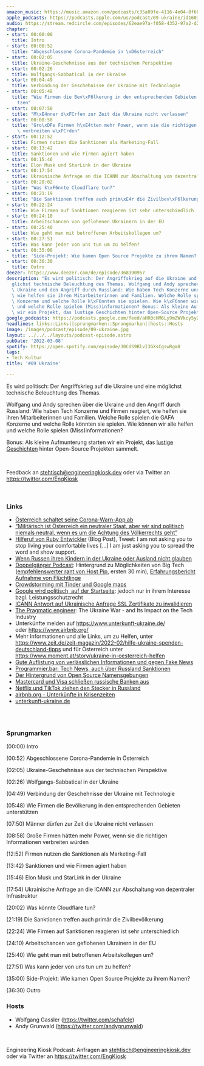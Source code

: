 ```yaml
---
amazon_music: https://music.amazon.com/podcasts/c35a09fe-4116-4e04-8f68-77d61b112e46/episodes/1bbd576c-feb1-4a4a-ad64-640691e19c47/engineering-kiosk-09-ukraine
apple_podcasts: https://podcasts.apple.com/us/podcast/09-ukraine/id1603082924?i=1000553287989
audio: https://stream.redcircle.com/episodes/62eae97a-f058-4352-97a2-d2bc5c48b688/stream.mp3
chapter:
- start: 00:00:00
  title: Intro
- start: 00:00:52
  title: "Abgeschlossene Corona-Pandemie in \xD6sterreich"
- start: 00:02:05
  title: Ukraine-Geschehnisse aus der technischen Perspektive
- start: 00:02:26
  title: Wolfgangs-Sabbatical in der Ukraine
- start: 00:04:49
  title: Verbindung der Geschehnisse der Ukraine mit Technologie
- start: 00:05:48
  title: "Wie Firmen die Bev\xF6lkerung in den entsprechenden Gebieten unterst\xFC\
    tzen"
- start: 00:07:50
  title: "M\xE4nner d\xFCrfen zur Zeit die Ukraine nicht verlassen"
- start: 00:08:58
  title: "Gro\xDFe Firmen h\xE4tten mehr Power, wenn sie die richtigen Informationen\
    \ verbreiten w\xFCrden"
- start: 00:12:52
  title: Firmen nutzen die Sanktionen als Marketing-Fall
- start: 00:13:42
  title: Sanktionen und wie Firmen agiert haben
- start: 00:15:46
  title: Elon Musk und StarLink in der Ukraine
- start: 00:17:54
  title: Ukrainische Anfrage an die ICANN zur Abschaltung von dezentraler Infrastruktur
- start: 00:20:02
  title: "Was k\xF6nnte Cloudflare tun?"
- start: 00:21:19
  title: "Die Sanktionen treffen auch prim\xE4r die Zivilbev\xF6lkerung"
- start: 00:22:24
  title: Wie Firmen auf Sanktionen reagieren ist sehr unterschiedlich
- start: 00:24:10
  title: Arbeitschancen von geflohenen Ukrainern in der EU
- start: 00:25:40
  title: Wie geht man mit betroffenen Arbeitskollegen um?
- start: 00:27:51
  title: Was kann jeder von uns tun um zu helfen?
- start: 00:35:00
  title: 'Side-Projekt: Wie kamen Open Source Projekte zu ihrem Namen?'
- start: 00:36:30
  title: Outro
deezer: https://www.deezer.com/de/episode/368390957
description: "Es wird politisch: Der Angriffskrieg auf die Ukraine und eine m\xF6\
  glichst technische Beleuchtung des Themas. Wolfgang und Andy sprechen \xFCber die\
  \ Ukraine und den Angriff durch Russland: Wie haben Tech Konzerne und Firmen reagiert,\
  \ wie helfen sie ihren Mitarbeiterinnen und Familien. Welche Rolle spielen die GAFA\
  \ Konzerne und welche Rolle k\xF6nnten sie spielen. Wie k\xF6nnen wir alle helfen\
  \ und welche Rolle spielen (Miss)informationen? Bonus: Als kleine Aufmunterung starten\
  \ wir ein Projekt, das lustige Geschichten hinter Open-Source Projekten sammelt."
google_podcasts: https://podcasts.google.com/feed/aHR0cHM6Ly9mZWVkcy5yZWRjaXJjbGUuY29tLzBlY2ZkZmQ3LWZkYTEtNGMzZC05NTE1LTQ3NjcyN2Y5ZGY1ZQ/episode/Y2QyNDRiYjEtODdmNy00MjI2LTg1MmQtY2I2ZWNkNjQ4YjRj?sa=X&ved=0CAUQkfYCahcKEwi4xMSxj4L4AhUAAAAAHQAAAAAQNQ
headlines: links::Links||sprungmarken::Sprungmarken||hosts::Hosts
image: /images/podcast/episode/09-ukraine.jpg
layout: ../../../layouts/podcast-episode.astro
pubDate: '2022-03-08'
spotify: https://open.spotify.com/episode/30CdS9BlvI3GXsCgswRgm8
tags:
- Tech Kultur
title: '#09 Ukraine'

---
```

<p>Es wird politisch: Der Angriffskrieg auf die Ukraine und eine möglichst technische Beleuchtung des Themas.</p><p>Wolfgang und Andy sprechen über die Ukraine und den Angriff durch Russland: Wie haben Tech Konzerne und Firmen reagiert, wie helfen sie ihren Mitarbeiterinnen und Familien. Welche Rolle spielen die GAFA Konzerne und welche Rolle könnten sie spielen. Wie können wir alle helfen und welche Rolle spielen (Miss)informationen?</p><p>Bonus: Als kleine Aufmunterung starten wir ein Projekt, das <a href="https://github.com/EngineeringKiosk/OSS-Names" rel="nofollow">lustige Geschichten</a> hinter Open-Source Projekten sammelt. </p><p><br></p><p>Feedback an <a href="mailto:stehtisch@engineeringkiosk.dev" rel="nofollow">stehtisch@engineeringkiosk.dev</a> oder via Twitter an <a href="https://twitter.com/EngKiosk" rel="nofollow">https://twitter.com/EngKiosk</a></p><p><br></p><h3 id="links">Links</h3><ul><li><a href="https://www.derstandard.de/story/2000133483085/das-ende-der-stopp-corona-app-ist-da" rel="nofollow">Österreich schaltet seine Corona-Warn-App ab</a></li><li><a href="https://orf.at/stories/3251387/" rel="nofollow">“Militärisch ist Österreich ein neutraler Staat, aber wir sind politisch niemals neutral, wenn es um die Achtung des Völkerrechts geht”</a></li><li><a href="https://zverok.space/blog/2022-03-03-WAR.html" rel="nofollow">Hilferuf von Ruby Entwickler</a> (Blog Post), Tweet: I am not asking you to stop living your comfortable lives [...] I am just asking you to spread the word and show support.</li><li><a href="https://www.bbc.com/news/world-europe-60600487" rel="nofollow">Wenn Russen ihren Kindern in der Ukraine oder Ausland nicht glauben</a></li><li><a href="https://www.doppelgaenger.io/123-big-tech-krisen-pr-%f0%9f%92%a4-ziprecruiter-zoom-zalando-hellofresh-salesforce-sea-ltd/" rel="nofollow">Doppelgänger Podcast</a>: Hintergrund zu Möglichkeiten von Big Tech (<a href="https://www.doppelgaenger.io/123-big-tech-krisen-pr-%f0%9f%92%a4-ziprecruiter-zoom-zalando-hellofresh-salesforce-sea-ltd/" rel="nofollow">empfehlenswerter rant von Host Pip</a>, ersten 30 min), <a href="https://www.doppelgaenger.io/124-%f0%9f%87%ba%f0%9f%87%a6-magic-number-earnings-von-%e2%9d%84%ef%b8%8f-snowflake-%f0%9f%8e%88-plug-power-%f0%9f%a7%9e%e2%99%80%ef%b8%8f-wish-%f0%9f%9a%9b-samsara/" rel="nofollow">Erfahrungsbericht Aufnahme von Flüchtlinge</a></li><li><a href="https://www.forbes.com/sites/emmawoollacott/2022/03/02/how-restaurant-reviews-and-tinder-profiles-are-countering-russian-misinformation/" rel="nofollow">Crowdstorming mit Tinder und Google maps</a></li><li><a href="https://netzpolitik.org/2012/google-startet-kampagne-gegen-das-leistungsschutzrecht/" rel="nofollow">Google wird politisch, auf der Startseite</a>: jedoch nur in ihrem Interesse bzgl. Leistungsschutzrecht </li><li><a href="https://www.icann.org/en/system/files/correspondence/marby-to-fedorov-02mar22-en.pdf" rel="nofollow">ICANN Antwort auf Ukrainische Anfrage SSL Zertifikate zu invalidieren</a></li><li><a href="https://blog.pragmaticengineer.com/the-ukraine-crisis-impact-on-tech/" rel="nofollow">The Pragmatic engineer</a>: The Ukraine War - and Its Impact on the Tech Industry</li><li>Unterkünfte melden auf <a href="https://www.unterkunft-ukraine.de/" rel="nofollow">https://www.unterkunft-ukraine.de/</a> oder <a href="https://www.airbnb.org/" rel="nofollow">https://www.airbnb.org/</a></li><li>Mehr Informationen und alle Links, um zu Helfen, unter <a href="https://www.zeit.de/zeit-magazin/2022-02/hilfe-ukraine-spenden-deutschland-tipps#gefluechtete-aufnehmen" rel="nofollow">https://www.zeit.de/zeit-magazin/2022-02/hilfe-ukraine-spenden-deutschland-tipps</a> und für Österreich unter <a href="https://www.moment.at/story/ukraine-in-oesterreich-helfen" rel="nofollow">https://www.moment.at/story/ukraine-in-oesterreich-helfen</a> </li><li><a href="https://twitter.com/brodnig/status/14%20by99277444372746240" rel="nofollow">Gute Auflistung von verlässlichen Informationen und gegen Fake News</a></li><li><a href="https://www.programmier.bar/podcast/news-09-22-tech-sanktionen-gegen-russland-github-advisory-database-google-privacy-sandbox-muzero-google-for-games-developer-summit" rel="nofollow">Programmier.bar: Tech News, auch über Russland Sanktionen</a></li><li><a href="https://github.com/EngineeringKiosk/OSS-Names" rel="nofollow">Der Hintergrund von Open Source Namensgebungen</a></li><li><a href="https://www.tagesschau.de/wirtschaft/finanzen/mastercard-visa-russland-101.html" rel="nofollow">Mastercard und Visa schließen russische Banken aus</a></li><li><a href="https://t3n.de/news/russland-netflix-tiktok-aus-schluss-ende-1457062/" rel="nofollow">Netflix und TikTok ziehen den Stecker in Russland</a></li><li><a href="https://de.airbnb.org/" rel="nofollow">airbnb.org - Unterkünfte in Krisenzeiten</a></li><li><a href="https://www.unterkunft-ukraine.de/" rel="nofollow">unterkunft-ukraine.de</a></li></ul><h3><br></h3><h3 id="sprungmarken">Sprungmarken</h3><p>(00:00) Intro</p><p>(00:52) Abgeschlossene Corona-Pandemie in Österreich</p><p>(02:05) Ukraine-Geschehnisse aus der technischen Perspektive</p><p>(02:26) Wolfgangs-Sabbatical in der Ukraine</p><p>(04:49) Verbindung der Geschehnisse der Ukraine mit Technologie</p><p>(05:48) Wie Firmen die Bevölkerung in den entsprechenden Gebieten unterstützen</p><p>(07:50) Männer dürfen zur Zeit die Ukraine nicht verlassen</p><p>(08:58) Große Firmen hätten mehr Power, wenn sie die richtigen Informationen verbreiten würden</p><p>(12:52) Firmen nutzen die Sanktionen als Marketing-Fall</p><p>(13:42) Sanktionen und wie Firmen agiert haben</p><p>(15:46) Elon Musk und StarLink in der Ukraine</p><p>(17:54) Ukrainische Anfrage an die ICANN zur Abschaltung von dezentraler Infrastruktur</p><p>(20:02) Was könnte Cloudflare tun?</p><p>(21:19) Die Sanktionen treffen auch primär die Zivilbevölkerung</p><p>(22:24) Wie Firmen auf Sanktionen reagieren ist sehr unterschiedlich</p><p>(24:10) Arbeitschancen von geflohenen Ukrainern in der EU</p><p>(25:40) Wie geht man mit betroffenen Arbeitskollegen um?</p><p>(27:51) Was kann jeder von uns tun um zu helfen?</p><p>(35:00) Side-Projekt: Wie kamen Open Source Projekte zu ihrem Namen?</p><p>(36:30) Outro</p><h3 id="hosts">Hosts</h3><ul><li>Wolfgang Gassler (<a href="https://twitter.com/schafele" rel="nofollow">https://twitter.com/schafele</a>)</li><li>Andy Grunwald (<a href="https://twitter.com/andygrunwald" rel="nofollow">https://twitter.com/andygrunwald</a>)</li></ul><p><br></p><p>Engineering Kiosk Podcast: Anfragen an <a href="mailto:stehtisch@engineeringkiosk.dev" rel="nofollow">stehtisch@engineeringkiosk.dev</a> oder via Twitter an <a href="https://twitter.com/EngKiosk" rel="nofollow">https://twitter.com/EngKiosk</a></p>